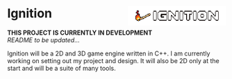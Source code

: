 # Ignition <img src="IgnitionFullx1000.png" alt="Ignition" align="right" style="image-rendering: pixelated;" height="45px">

**THIS PROJECT IS CURRENTLY IN DEVELOPMENT**<br>
*README to be updated...*

Ignition will be a 2D and 3D game engine written in C++. I am currently working on setting out my project and design. It will also be 2D only at the start and will be a suite of many tools.
